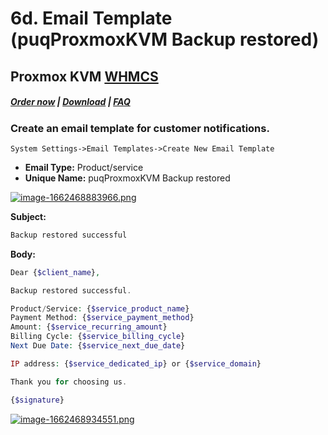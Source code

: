 # 6d. Email Template (puqProxmoxKVM Backup restored)

## Proxmox KVM **[WHMCS](https://puqcloud.com/link.php?id=77)**

#####  [Order now](https://puqcloud.com/index.php?rp=/store/whmcs-module-proxmox-kvm) | [Download](https://download.puqcloud.com/WHMCS/servers/PUQ_WHMCS-Proxmox-KVM/) | [FAQ](https://faq.puqcloud.com/)

### Create an email template for customer notifications.

```
System Settings->Email Templates->Create New Email Template
```

- **Email Type:** Product/service
- **Unique Name:** puqProxmoxKVM Backup restored

[![image-1662468883966.png](https://doc.puq.info/uploads/images/gallery/2022-09/scaled-1680-/image-1662468883966.png)](https://doc.puq.info/uploads/images/gallery/2022-09/image-1662468883966.png)

**Subject:**

```PHP
Backup restored successful
```

**Body:**

```PHP
Dear {$client_name},

Backup restored successful.

Product/Service: {$service_product_name}
Payment Method: {$service_payment_method}
Amount: {$service_recurring_amount}
Billing Cycle: {$service_billing_cycle}
Next Due Date: {$service_next_due_date}

IP address: {$service_dedicated_ip} or {$service_domain}

Thank you for choosing us.

{$signature}
```

[![image-1662468934551.png](https://doc.puq.info/uploads/images/gallery/2022-09/scaled-1680-/image-1662468934551.png)](https://doc.puq.info/uploads/images/gallery/2022-09/image-1662468934551.png)
